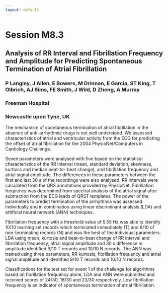 ```yaml
---
layout: default
---
```


# Session M8.3

## Analysis of RR Interval and Fibrillation Frequency and Amplitude for Predicting Spontaneous Termination of Atrial Fibrillation

### P Langley, J Allen, E Bowers, M Drinnan, E Garcia, ST King, T Olbrich, AJ Sims, FE Smith, J Wild, D Zheng, A Murray

### Freeman Hospital
### Newcastle upon Tyne, UK

The mechanism of spontaneous termination of atrial fibrillation in the absence
of anti-arrhythmic drugs is not well understood. We assessed characteristics of
atrial and ventricular activity from the ECG for predicting the offset of
atrial fibrillation for the 2004 PhysioNet/Computers in Cardiology Challenge.

Seven parameters were analysed with five based on the statistical
characteristics of the RR interval (mean, standard deviation, skewness,
kurtosis and median beat-to- beat change), and fibrillation frequency and
atrial signal amplitude. The differences in these parameters between the first
and last 30 s of the recordings were also analysed. RR intervals were
calculated from the QRS annotations provided by PhysioNet. Fibrillation
frequency was determined from spectral analysis of the atrial signal after
subtraction from the ECG leads of QRST templates. The power of the parameters
to predict termination of the arrhythmia was assessed individually and in
combination using linear discriminant analysis (LDA) and artificial neural
network (ANN) techniques.

Fibrillation frequency with a threshold value of 5.55 Hz was able to identify
10/10 learning set records which terminated immediately (T) and 8/10 of
non-terminating records (N) and was the best of the individual parameters. LDA
using mean, kurtosis and beat-to-beat change of RR interval and fibrillation
frequency, atrial signal amplitude and 30 s difference in amplitude identified
9/10 T records and 10/10 N records. The ANN was trained using three parameters,
RR kurtosis, fibrillation frequency and atrial signal amplitude and identified
9/10 T records and 10/10 N records.

Classifications for the test set for event 1 of the challenge for algorithms
based on fibrillation frequency alone, LDA and ANN were submitted and received
scores of 24/30, 18/30 and 23/30 respectively. Low fibrillation frequency is an
indicator of spontaneous termination of atrial fibrillation. 
